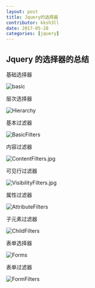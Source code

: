 ```yaml
---
layout: post
title: Jquery的选择器
contributor: kksh3ll
date: 2017-05-28
categories: [jquery]
---
```


## Jquery 的选择器的总结

基础选择器

![basic](/img/Basics.jpg)

层次选择器

![Hierarchy](/img/Hierarchy.jpg)

基本过滤器

![BasicFilters](/img/BasicFilters.jpg)

内容过滤器

![ContentFilters.jpg](/img/ContentFilters.jpg)

可见行过滤器

![VisibilityFilters.jpg](/img/VisibilityFilters.jpg)

属性过滤器

![AttributeFilters](/img/AttributeFilters.jpg)

子元素过滤器

![ChildFilters](/img/ChildFilters.jpg)

表单选择器

![Forms](/img/Forms.jpg)

表单过滤器

![FormFilters](/img/FormFilters.jpg)